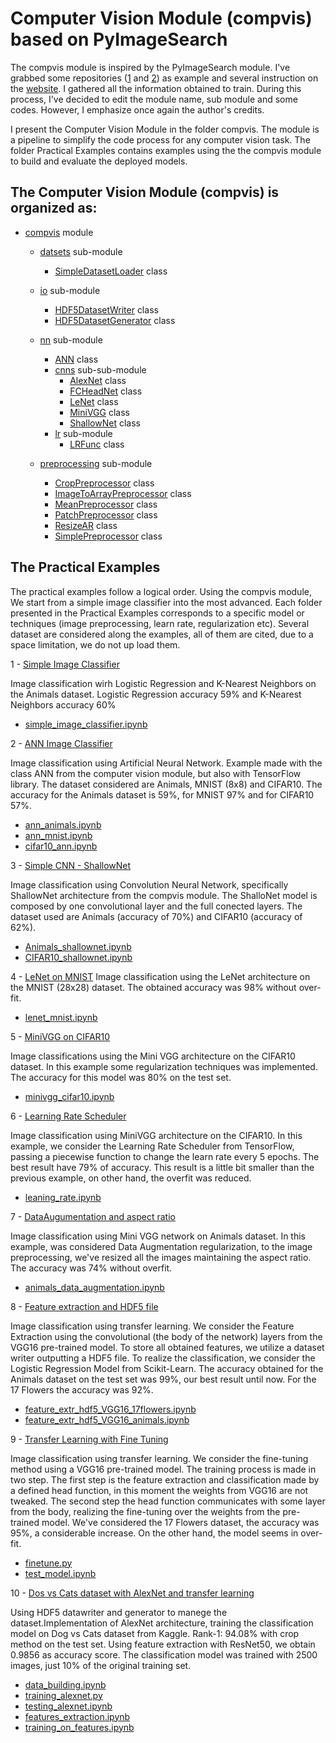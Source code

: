 # Computer Vision Module (compvis) based on PyImageSearch

The compvis module is inspired by the PyImageSearch module. I've grabbed some repositories ([1](https://github.com/Sid2697/pyimage-Learning) and [2](https://blog.csdn.net/zimiao552147572/article/details/106718957#t1)) as example and several instruction on the [website](https://www.pyimagesearch.com/). I gathered all the information obtained to train. During this process, I've decided to edit the module name, sub module and some codes. However, I emphasize once again the author's credits.

I present the Computer Vision Module in the folder compvis. The module is a pipeline to simplify the code process for any computer vision task. The folder Practical Examples contains examples using the the compvis module to build and evaluate the deployed models.

## The Computer Vision Module (compvis) is organized as:

- [compvis](https://github.com/IgorMeloS/Computer-Vision-Training/tree/main/ComputerVision%20Module/compvis) module

  - [datsets](https://github.com/IgorMeloS/Computer-Vision-Training/tree/main/ComputerVision%20Module/compvis/datasets) sub-module
    - [SimpleDatasetLoader](https://github.com/IgorMeloS/Computer-Vision-Training/blob/main/ComputerVision%20Module/compvis/datasets/simpledatasetoader.py) class

  - [io](https://github.com/IgorMeloS/Computer-Vision-Training/tree/main/ComputerVision%20Module/compvis/io) sub-module
    - [HDF5DatasetWriter](https://github.com/IgorMeloS/Computer-Vision-Training/blob/main/ComputerVision%20Module/compvis/io/hdf5datasetwriter.py) class
    - [HDF5DatasetGenerator](https://github.com/IgorMeloS/Computer-Vision-Training/blob/main/ComputerVision%20Module/compvis/io/hdf5datasetgenerator.py) class

  - [nn](https://github.com/IgorMeloS/Computer-Vision-Training/tree/main/ComputerVision%20Module/compvis/ann) sub-module
    - [ANN](https://github.com/IgorMeloS/Computer-Vision-Training/blob/main/ComputerVision%20Module/compvis/ann/neuralnetwork.py) class
    - [cnns](https://github.com/IgorMeloS/Computer-Vision-Training/tree/main/ComputerVision%20Module/compvis/ann/cnns) sub-sub-module
      - [AlexNet](https://github.com/IgorMeloS/Computer-Vision-Training/blob/main/ComputerVision%20Module/compvis/nn/cnns/alexNet.py) class
      - [FCHeadNet](https://github.com/IgorMeloS/Computer-Vision-Training/blob/main/ComputerVision%20Module/compvis/nn/cnns/fcheadnet.py) class
      - [LeNet](https://github.com/IgorMeloS/Computer-Vision-Training/blob/main/ComputerVision%20Module/compvis/ann/cnns/lenet.py) class
      - [MiniVGG](https://github.com/IgorMeloS/Computer-Vision-Training/blob/main/ComputerVision%20Module/compvis/ann/cnns/minivgg.py) class
      - [ShallowNet](https://github.com/IgorMeloS/Computer-Vision-Training/blob/main/ComputerVision%20Module/compvis/ann/cnns/shallownet.py) class
    - [lr](https://github.com/IgorMeloS/Computer-Vision-Training/tree/main/ComputerVision%20Module/compvis/nn/lr) sub-module
      - [LRFunc](https://github.com/IgorMeloS/Computer-Vision-Training/blob/main/ComputerVision%20Module/compvis/nn/lr/learning_rate_functions.py) class

  - [preprocessing](https://github.com/IgorMeloS/Computer-Vision-Training/tree/main/ComputerVision%20Module/compvis/preprocessing) sub-module
    - [CropPreprocessor](https://github.com/IgorMeloS/Computer-Vision-Training/blob/main/ComputerVision%20Module/compvis/preprocessing/croppreprocessor.py) class
    - [ImageToArrayPreprocessor](https://github.com/IgorMeloS/Computer-Vision-Training/blob/main/ComputerVision%20Module/compvis/preprocessing/imagetoarraypreprocessor.py) class
    - [MeanPreprocessor](https://github.com/IgorMeloS/Computer-Vision-Training/blob/main/ComputerVision%20Module/compvis/preprocessing/meanpreprocessor.py) class
    - [PatchPreprocessor](https://github.com/IgorMeloS/Computer-Vision-Training/blob/main/ComputerVision%20Module/compvis/preprocessing/patchpreprocessor.py) class
    - [ResizeAR](https://github.com/IgorMeloS/Computer-Vision-Training/blob/main/ComputerVision%20Module/compvis/preprocessing/resizear.py) class
    - [SimplePreprocessor](https://github.com/IgorMeloS/Computer-Vision-Training/blob/main/ComputerVision%20Module/compvis/preprocessing/simplepreprocessor.py) class


## The Practical Examples

The practical examples follow a logical order. Using the compvis module, We start from a simple image classifier into the most advanced. Each folder presented in the Practical Examples corresponds to a specific model or techniques (image preprocessing, learn rate, regularization etc). Several dataset are considered along the examples, all of them are cited, due to a space limitation, we do not up load them.

1 - [Simple Image Classifier](https://github.com/IgorMeloS/Computer-Vision-Training/tree/main/ComputerVision%20Module/Pratical%20Examples/1%20-%20Simple%20Image%20Classifier)

Image classification wirh Logistic Regression and K-Nearest Neighbors on the Animals dataset. Logistic Regression accuracy 59% and K-Nearest Neighbors accuracy 60%
  - [simple_image_classifier.ipynb](https://github.com/IgorMeloS/Computer-Vision-Training/blob/main/ComputerVision%20Module/Pratical%20Examples/1%20-%20Simple%20Image%20Classifier/simple_image_classifier.ipynb)

2 - [ANN Image Classifier](https://github.com/IgorMeloS/Computer-Vision-Training/tree/main/ComputerVision%20Module/Pratical%20Examples/2%20-%20ANN_Image_Classifier)

Image classification using Artificial Neural Network. Example made with the class ANN from the computer vision module, but also with TensorFlow library. The dataset considered are Animals, MNIST (8x8) and CIFAR10. The accuracy for the Animals dataset is 59%, for MNIST 97% and for CIFAR10 57%.
  - [ann_animals.ipynb](https://github.com/IgorMeloS/Computer-Vision-Training/blob/main/ComputerVision%20Module/Pratical%20Examples/2%20-%20ANN_Image_Classifier/ann_animals.ipynb)
  - [ann_mnist.ipynb](https://github.com/IgorMeloS/Computer-Vision-Training/blob/main/ComputerVision%20Module/Pratical%20Examples/2%20-%20ANN_Image_Classifier/ann_mnist.ipynb)
  - [cifar10_ann.ipynb](https://github.com/IgorMeloS/Computer-Vision-Training/blob/main/ComputerVision%20Module/Pratical%20Examples/2%20-%20ANN_Image_Classifier/cifar10_ann.ipynb)

3 - [Simple CNN - ShallowNet](https://github.com/IgorMeloS/Computer-Vision-Training/tree/main/ComputerVision%20Module/Pratical%20Examples/3%20-%20Simple%20CNN)

Image classification using Convolution Neural Network, specifically ShallowNet architecture from the compvis module. The ShalloNet model is composed by one convolutional layer and the full conected layers. The dataset used are Animals (accuracy of 70%) and CIFAR10 (accuracy of 62%).
  - [Animals_shallownet.ipynb](https://github.com/IgorMeloS/Computer-Vision-Training/blob/main/ComputerVision%20Module/Pratical%20Examples/3%20-%20Simple%20CNN/Aninals_shallownet.ipynb)
  - [CIFAR10_shallownet.ipynb](https://github.com/IgorMeloS/Computer-Vision-Training/blob/main/ComputerVision%20Module/Pratical%20Examples/3%20-%20Simple%20CNN/CIFAR10_shallownet.ipynb)

4 - [LeNet on MNIST](https://github.com/IgorMeloS/Computer-Vision-Training/tree/main/ComputerVision%20Module/Pratical%20Examples/4%20-%20LeNet%20on%20MNIST)
Image classification using the LeNet architecture on the MNIST (28x28) dataset. The obtained accuracy was 98% without over-fit.
  - [lenet_mnist.ipynb](https://github.com/IgorMeloS/Computer-Vision-Training/blob/main/ComputerVision%20Module/Pratical%20Examples/4%20-%20LeNet%20on%20MNIST/lenet_mnist.ipynb)

5 - [MiniVGG on CIFAR10](https://github.com/IgorMeloS/Computer-Vision-Training/tree/main/ComputerVision%20Module/Pratical%20Examples/5%20-%20MiniVGG%20on%20CIFAR10)

Image classifications using the Mini VGG architecture on the CIFAR10 dataset. In this example some regularization techniques was implemented. The accuracy for this model was 80% on the test set.
  - [minivgg_cifar10.ipynb](https://github.com/IgorMeloS/Computer-Vision-Training/blob/main/ComputerVision%20Module/Pratical%20Examples/5%20-%20MiniVGG%20on%20CIFAR10/minivgg_cifar10.ipynb)

6 - [Learning Rate Scheduler](https://github.com/IgorMeloS/Computer-Vision-Training/tree/main/ComputerVision%20Module/Pratical%20Examples/6%20-%20Learning%20%20Rate%20Schedulers)

Image classification using MiniVGG architecture on the CIFAR10. In this example, we consider the Learning Rate Scheduler from TensorFlow, passing a piecewise function to change the learn rate every 5 epochs. The best result have 79% of accuracy. This result is a little bit smaller than the previous example, on other hand, the overfit was reduced.
  - [leaning_rate.ipynb](https://github.com/IgorMeloS/Computer-Vision-Training/blob/main/ComputerVision%20Module/Pratical%20Examples/6%20-%20Learning%20%20Rate%20Schedulers/learning_rate.ipynb)

7 - [DataAugumentation  and aspect ratio](https://github.com/IgorMeloS/Computer-Vision-Training/tree/main/ComputerVision%20Module/Pratical%20Examples/7%20-%20DataAugumentation%20%20and%20aspect%20ratio)

Image classification using Mini VGG network on Animals dataset. In this example, was considered Data Augmentation regularization, to the image preprocessing, we've resized all the images maintaining the aspect ratio. The accuracy was 74% without overfit.
  - [animals_data_augmentation.ipynb](https://github.com/IgorMeloS/Computer-Vision-Training/blob/main/ComputerVision%20Module/Pratical%20Examples/7%20-%20DataAugumentation%20%20and%20aspect%20ratio/animals_data_augmentation.ipynb)

8 - [Feature extraction and HDF5 file](https://github.com/IgorMeloS/Computer-Vision-Training/tree/main/ComputerVision%20Module/Pratical%20Examples/8%20-%20Feature%20extraction%20and%20HDF5%20file)

Image classification using transfer learning. We consider the Feature Extraction using the convolutional (the body of the network) layers from the VGG16 pre-trained model. To store all obtained features, we utilize a dataset writer outputting a HDF5 file. To realize the classification, we consider the Logistic Regression Model from Scikit-Learn.  The accuracy obtained for the Animals dataset on the test set was 99%, our best result until now. For the 17 Flowers the accuracy was 92%.
  - [feature_extr_hdf5_VGG16_17flowers.ipynb](https://github.com/IgorMeloS/Computer-Vision-Training/blob/main/ComputerVision%20Module/Pratical%20Examples/8%20-%20Feature%20extraction%20and%20HDF5%20file/feature_extr_hdf5_VGG16_17flowers.ipynb)
  - [feature_extr_hdf5_VGG16_animals.ipynb](https://github.com/IgorMeloS/Computer-Vision-Training/blob/main/ComputerVision%20Module/Pratical%20Examples/8%20-%20Feature%20extraction%20and%20HDF5%20file/feature_extr_hdf5_VGG16_animals.ipynb)

9 - [Transfer Learning with Fine Tuning](https://github.com/IgorMeloS/Computer-Vision-Training/tree/main/ComputerVision%20Module/Pratical%20Examples/9%20-%20Transfer%20Learning%20with%20Fine%20Tuning)

Image classification using transfer learning. We consider the fine-tuning method using a VGG16 pre-trained model. The training process is made in two step. The first step is the feature extraction and classification made by a defined head function, in this moment the weights from VGG16 are not tweaked. The second step the head function communicates with some layer from the body, realizing the fine-tuning over the weights from the pre-trained model. We've considered the 17 Flowers dataset, the accuracy was 95%, a considerable increase. On the other hand, the model seems in over-fit.
  - [finetune.py](https://github.com/IgorMeloS/Computer-Vision-Training/blob/main/ComputerVision%20Module/Pratical%20Examples/9%20-%20Transfer%20Learning%20with%20Fine%20Tuning/finetune.py)
  - [test_model.ipynb](https://github.com/IgorMeloS/Computer-Vision-Training/blob/main/ComputerVision%20Module/Pratical%20Examples/9%20-%20Transfer%20Learning%20with%20Fine%20Tuning/test_model.ipynb)

10 - [Dos vs Cats dataset with AlexNet and transfer learning](https://github.com/IgorMeloS/Computer-Vision-Training/tree/main/ComputerVision%20Module/Pratical%20Examples/10%20-%20Dogs%20vs%20Cats)

Using HDF5 datawriter and generator to manege the dataset.Implementation of AlexNet architecture, training the classification model on Dog vs Cats dataset from Kaggle. Rank-1: 94.08% with crop method on the test set. Using feature extraction with ResNet50, we obtain 0.9856 as accuracy score. The classification model was trained with 2500 images, just 10% of the original training set.

  - [data_building.ipynb](https://github.com/IgorMeloS/Computer-Vision-Training/blob/main/ComputerVision%20Module/Pratical%20Examples/10%20-%20Dogs%20vs%20Cats/data_building.ipynb)
  - [training_alexnet.py](https://github.com/IgorMeloS/Computer-Vision-Training/blob/main/ComputerVision%20Module/Pratical%20Examples/10%20-%20Dogs%20vs%20Cats/training_alexnet.py)
  - [testing_alexnet.ipynb](https://github.com/IgorMeloS/Computer-Vision-Training/blob/main/ComputerVision%20Module/Pratical%20Examples/10%20-%20Dogs%20vs%20Cats/testing_alexnet.ipynb)
  - [features_extraction.ipynb](https://github.com/IgorMeloS/Computer-Vision-Training/blob/main/ComputerVision%20Module/Pratical%20Examples/10%20-%20Dogs%20vs%20Cats/features_extraction.ipynb)
  - [training_on_features.ipynb](https://github.com/IgorMeloS/Computer-Vision-Training/blob/main/ComputerVision%20Module/Pratical%20Examples/10%20-%20Dogs%20vs%20Cats/training_on_features.ipynb)
